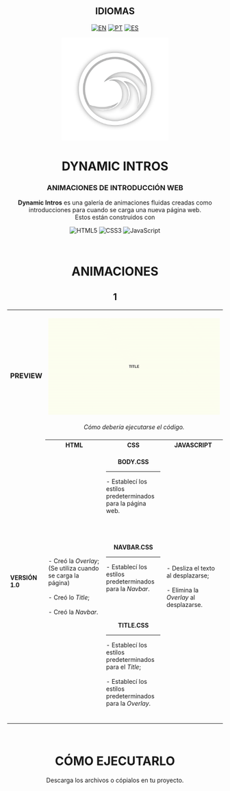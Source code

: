 <!-- LANGUAGES -->
<div align = "center">
  <h2>IDIOMAS</h2>
  
  [![EN](https://img.shields.io/badge/EN-white.svg)](https://github.com/HilFerr/DynamicIntros/blob/main/README.md) 
  [![PT](https://img.shields.io/badge/PT-white.svg)](https://github.com/HilFerr/DynamicIntros/blob/main/README-PT.md) 
  [![ES](https://img.shields.io/badge/ES-white.svg)](https://github.com/HilFerr/DynamicIntros/blob/main/README-ES.md)  
</div>

<!-- IMAGE -->
<div align = "center">
  <img src="img/logo.png" width="250px">
</div>

<!-- INTRO -->
<div align = "center">
  <h1>DYNAMIC INTROS</h1>
  <h3>ANIMACIONES DE INTRODUCCIÓN WEB</h3>

<strong>Dynamic Intros</strong> es una galería de animaciones fluidas creadas como introducciones para cuando se carga una nueva página web.  
  Estos están construidos con

  ![HTML5](https://img.shields.io/badge/html-white.svg?style=for-the-badge&logo=html5&logoColor=0d1117)
  ![CSS3](https://img.shields.io/badge/css-white.svg?style=for-the-badge&logo=css3&logoColor=0d1117)
  ![JavaScript](https://img.shields.io/badge/JavaScript-white?style=for-the-badge&logo=javascript&logoColor=0d1117)
</div>

<br>

<!-- LOGS -->
<div align = "center">
  <!-- VERSIONS -->
  <h1>ANIMACIONES</h1>

<table>
  <h2>1</h2>
  
  <tr>
    <td><div align = "left"><h3>PREVIEW</h3></div></td>
    <td colspan="4" style="text-align: center;"><br><div align = "center"><img src="img/demonstration1.gif"><br><br><i>Cómo debería ejecutarse el código.
    <I><br><br></div></td>
  </tr>
      
  <tr>
    <td rowspan="2"><strong>VERSIÓN 1.0</strong></td>
    <th style="text-align: center;"><strong>HTML</strong></th>
    <th style="text-align: center;"><strong>CSS</strong></th>
    <th style="text-align: center;"><strong>JAVASCRIPT</strong></th>
  </tr>
  
  <tr>
    <td width = "28.3%">
      <div style="vertical-align: top;">
        - Creó la <i>Overlay</i>; <br>
          (Se utiliza cuando se carga la página) <br><br>
        - Creó lo <i>Title</i>; <br><br>
        - Creó la <i>Navbar</i>.
      </div>
    </td>
    <td width = "28.3%">
      <br>
      <div align = "center"><strong>BODY.CSS</strong></div>
      <hr>
        - Establecí los estilos predeterminados para la página web. <br><br>
      <br><br>
      <br>
      <div align = "center"><strong>NAVBAR.CSS</strong></div>
      <hr>
        - Establecí los estilos predeterminados para la <i>Navbar</i>. <br><br>
      <br><br>
      <br>
      <div align = "center"><strong>TITLE.CSS</strong></div>
      <hr>
        - Establecí los estilos predeterminados para el <i>Title</i>; <br><br>
        - Establecí los estilos predeterminados para la <i>Overlay</i>.
      <br><br>
      <br>
    <td width = "28.3%">
      - Desliza el texto al desplazarse; <br><br>
      - Elimina la <i>Overlay</i> al desplazarse.
    </td>
  </tr>
</table>
</div>

<br>
<div align = "center">
  <h1>CÓMO EJECUTARLO</h1>

  Descarga los archivos o cópialos en tu proyecto.
</div>
